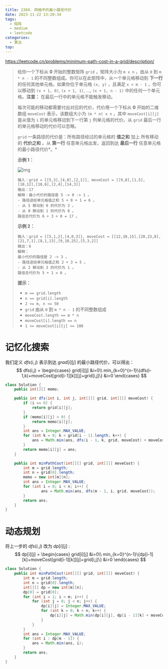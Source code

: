```yaml
---
title: 2304. 网格中的最小路径代价
date: 2023-11-22 13:20:34
tags:
  - 矩阵
  - medium
  - leetcode
categories:
  - 算法
top:
---
```


https://leetcode.cn/problems/minimum-path-cost-in-a-grid/description/

<!-- more -->

> 给你一个下标从 **0** 开始的整数矩阵 `grid` ，矩阵大小为 `m x n` ，由从 `0` 到 `m * n - 1` 的不同整数组成。你可以在此矩阵中，从一个单元格移动到 **下一行** 的任何其他单元格。如果你位于单元格 `(x, y)` ，且满足 `x < m - 1` ，你可以移动到 `(x + 1, 0)`, `(x + 1, 1)`, ..., `(x + 1, n - 1)` 中的任何一个单元格。**注意：** 在最后一行中的单元格不能触发移动。
>
> 每次可能的移动都需要付出对应的代价，代价用一个下标从 **0** 开始的二维数组 `moveCost` 表示，该数组大小为 `(m * n) x n` ，其中 `moveCost[i][j]` 是从值为 `i` 的单元格移动到下一行第 `j` 列单元格的代价。从 `grid` 最后一行的单元格移动的代价可以忽略。
>
> `grid` 一条路径的代价是：所有路径经过的单元格的 **值之和** 加上 所有移动的 **代价之和** 。从 **第一行** 任意单元格出发，返回到达 **最后一行** 任意单元格的最小路径代价*。*
>
>  
>
> **示例 1：**
>
> ![img](https://assets.leetcode.com/uploads/2022/04/28/griddrawio-2.png)
>
> ```
> 输入：grid = [[5,3],[4,0],[2,1]], moveCost = [[9,8],[1,5],[10,12],[18,6],[2,4],[14,3]]
> 输出：17
> 解释：最小代价的路径是 5 -> 0 -> 1 。
> - 路径途经单元格值之和 5 + 0 + 1 = 6 。
> - 从 5 移动到 0 的代价为 3 。
> - 从 0 移动到 1 的代价为 8 。
> 路径总代价为 6 + 3 + 8 = 17 。
> ```
>
> **示例 2：**
>
> ```
> 输入：grid = [[5,1,2],[4,0,3]], moveCost = [[12,10,15],[20,23,8],[21,7,1],[8,1,13],[9,10,25],[5,3,2]]
> 输出：6
> 解释：
> 最小代价的路径是 2 -> 3 。 
> - 路径途经单元格值之和 2 + 3 = 5 。 
> - 从 2 移动到 3 的代价为 1 。 
> 路径总代价为 5 + 1 = 6 。
> ```
>
>  
>
> **提示：**
>
> - `m == grid.length`
> - `n == grid[i].length`
> - `2 <= m, n <= 50`
> - `grid` 由从 `0` 到 `m * n - 1` 的不同整数组成
> - `moveCost.length == m * n`
> - `moveCost[i].length == n`
> - `1 <= moveCost[i][j] <= 100`

# 记忆化搜索

我们定义 $dfs(i,j)$ 表示到达 $grad[i][j]$ 的最小路径代价，可以得出：
$$
dfs(i,j) =
  \begin{cases}
    grid[i][j]       &i=0\\
    min_{k=0}^{n-1}\{dfs(i-1,k)+moveCost[grid[i-1][k]][j]+grid[i,j]\}    &i>0
  \end{cases}
$$

```java
class Solution {
    public int[][] memo;

    public int dfs(int i, int j, int[][] grid, int[][] moveCost) {
        if (i == 0) {
            return grid[i][j];
        }
        if (memo[i][j] > 0) {
            return memo[i][j];
        }
        int ans = Integer.MAX_VALUE;
        for (int k = 0; k < grid[i - 1].length; k++) {
            ans = Math.min(ans, dfs(i - 1, k, grid, moveCost) + moveCost[grid[i - 1][k]][j] + grid[i][j]);
        }
        return memo[i][j] = ans;
    }

    public int minPathCost(int[][] grid, int[][] moveCost) {
        int m = grid.length;
        int n = grid[0].length;
        memo = new int[m][n];
        int ans = Integer.MAX_VALUE;
        for (int i = 0; i < n; i++) {
                ans = Math.min(ans, dfs(m - 1, i, grid, moveCost));
        }
        return ans;
    }
}
```

# 动态规划

将上一步的 $dfs(i,j)$ 改为 $dp[i][j]$ :
$$
dp[i][j] =  
  \begin{cases}    
    grid[i][j]       &i=0\\    
    min_{k=0}^{n-1}\{dp[i-1][k]+moveCost[grid[i-1][k]][j]+grid[i,j]\}    &i>0  
  \end{cases}
$$

```java
class Solution {
    public int minPathCost(int[][] grid, int[][] moveCost) {
        int m = grid.length;
        int n = grid[0].length;
        int[][] dp = new int[m][n];
        dp[0] = grid[0];
        for (int i = 1; i < m; i++) {
            for (int j = 0; j < n; j++) {
                dp[i][j] = Integer.MAX_VALUE;
                for (int k = 0; k < n; k++) {
                    dp[i][j] = Math.min(dp[i][j], dp[i - 1][k] + moveCost[grid[i - 1][k]][j] + grid[i][j]);
                }
            }
        }
        int ans = Integer.MAX_VALUE;
        for (int i : dp[m - 1]) {
            ans = Math.min(ans, i);
        }
        return ans;
    }
}
```

